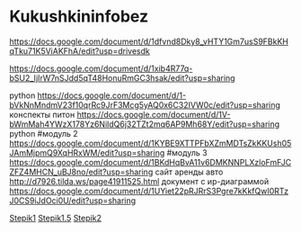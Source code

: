# Kukushkininfobez
https://docs.google.com/document/d/1dfvnd8Dky8_vHTY1Gm7usS9FBkKHqTku71K5ViAKFhA/edit?usp=drivesdk

https://docs.google.com/document/d/1xib4R77q-bSU2_IjIrW7nSJdd5qT48HonuRmGC3hsak/edit?usp=sharing

python
https://docs.google.com/document/d/1-bVkNnMndmV23f10qrRc9JrF3Mcg5yAQ0x6C32IVW0c/edit?usp=sharing
конспекты питон
https://docs.google.com/document/d/1V-bWmMah4YWzX178Yz6NildQ6j32TZt2mq6AP9Mh68Y/edit?usp=sharing
python 
#модуль 2
https://docs.google.com/document/d/1KYBE9XTTPFbXZmMDTsZkKKUsh05JAmMjpmQ9XqHRxWM/edit?usp=sharing
#модуль 3
https://docs.google.com/document/d/1BKdHqBvA11v6DMKNNPLXzloFmFJCZFZ4MHCN_uBJ8no/edit?usp=sharing
сайт аренды авто
http://d7926.tilda.ws/page41911525.html
документ с ир-диаграммой
https://docs.google.com/document/d/1UYiet22pRJRrS3Pgre7kKkfQwI0RTzJ0CS9iJdOci0U/edit?usp=sharing

[Stepik1](https://danila7926.github.io/Kukushkininfobez/stepik-1.1)
[Stepik1.5](https://danila7926.github.io/Kukushkininfobez/stepik-1.5)
[Stepik2](https://danila7926.github.io/Kukushkininfobez/Stepik_2)
